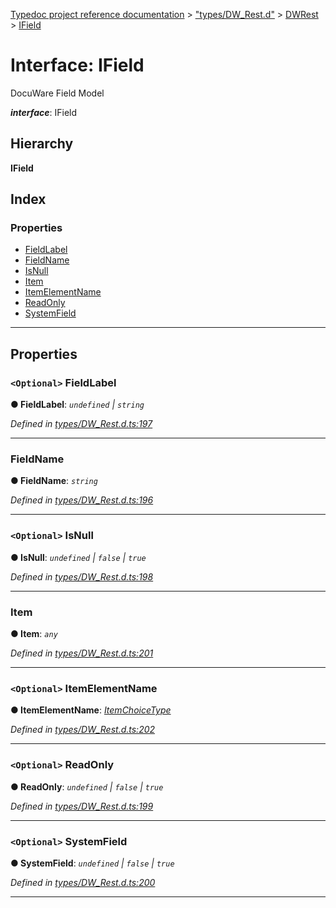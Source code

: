 [Typedoc project reference documentation](../README.md) > ["types/DW_Rest.d"](../modules/_types_dw_rest_d_.md) > [DWRest](../modules/_types_dw_rest_d_.dwrest.md) > [IField](../interfaces/_types_dw_rest_d_.dwrest.ifield.md)

# Interface: IField

DocuWare Field Model

*__interface__*: IField

## Hierarchy

**IField**

## Index

### Properties

* [FieldLabel](_types_dw_rest_d_.dwrest.ifield.md#fieldlabel)
* [FieldName](_types_dw_rest_d_.dwrest.ifield.md#fieldname)
* [IsNull](_types_dw_rest_d_.dwrest.ifield.md#isnull)
* [Item](_types_dw_rest_d_.dwrest.ifield.md#item)
* [ItemElementName](_types_dw_rest_d_.dwrest.ifield.md#itemelementname)
* [ReadOnly](_types_dw_rest_d_.dwrest.ifield.md#readonly)
* [SystemField](_types_dw_rest_d_.dwrest.ifield.md#systemfield)

---

## Properties

<a id="fieldlabel"></a>

### `<Optional>` FieldLabel

**● FieldLabel**: *`undefined` \| `string`*

*Defined in [types/DW_Rest.d.ts:197](https://github.com/DocuWare/REST-Sample-TS/blob/a4697e2/src/types/DW_Rest.d.ts#L197)*

___
<a id="fieldname"></a>

###  FieldName

**● FieldName**: *`string`*

*Defined in [types/DW_Rest.d.ts:196](https://github.com/DocuWare/REST-Sample-TS/blob/a4697e2/src/types/DW_Rest.d.ts#L196)*

___
<a id="isnull"></a>

### `<Optional>` IsNull

**● IsNull**: *`undefined` \| `false` \| `true`*

*Defined in [types/DW_Rest.d.ts:198](https://github.com/DocuWare/REST-Sample-TS/blob/a4697e2/src/types/DW_Rest.d.ts#L198)*

___
<a id="item"></a>

###  Item

**● Item**: *`any`*

*Defined in [types/DW_Rest.d.ts:201](https://github.com/DocuWare/REST-Sample-TS/blob/a4697e2/src/types/DW_Rest.d.ts#L201)*

___
<a id="itemelementname"></a>

### `<Optional>` ItemElementName

**● ItemElementName**: *[ItemChoiceType](../enums/_types_dw_rest_d_.dwrest.itemchoicetype.md)*

*Defined in [types/DW_Rest.d.ts:202](https://github.com/DocuWare/REST-Sample-TS/blob/a4697e2/src/types/DW_Rest.d.ts#L202)*

___
<a id="readonly"></a>

### `<Optional>` ReadOnly

**● ReadOnly**: *`undefined` \| `false` \| `true`*

*Defined in [types/DW_Rest.d.ts:199](https://github.com/DocuWare/REST-Sample-TS/blob/a4697e2/src/types/DW_Rest.d.ts#L199)*

___
<a id="systemfield"></a>

### `<Optional>` SystemField

**● SystemField**: *`undefined` \| `false` \| `true`*

*Defined in [types/DW_Rest.d.ts:200](https://github.com/DocuWare/REST-Sample-TS/blob/a4697e2/src/types/DW_Rest.d.ts#L200)*

___

